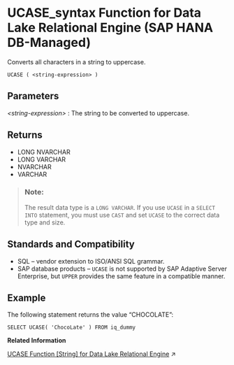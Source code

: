 <!-- loio3c1a297f45ba489283c80d39e97a4218 -->

# UCASE\_syntax Function for Data Lake Relational Engine \(SAP HANA DB-Managed\)

Converts all characters in a string to uppercase.



```
UCASE ( <string-expression> )
```



<a name="loio3c1a297f45ba489283c80d39e97a4218__section_gdf_13v_vrb"/>

## Parameters

 *<string-expression\>*
 :   The string to be converted to uppercase.

 

<a name="loio3c1a297f45ba489283c80d39e97a4218__section_olx_13v_vrb"/>

## Returns

-   LONG NVARCHAR
-   LONG VARCHAR
-   NVARCHAR
-   VARCHAR

> ### Note:  
> The result data type is a `LONG VARCHAR`. If you use `UCASE` in a `SELECT INTO` statement, you must use `CAST` and set `UCASE` to the correct data type and size.



<a name="loio3c1a297f45ba489283c80d39e97a4218__section_rz4_b3v_vrb"/>

## Standards and Compatibility

-   SQL – vendor extension to ISO/ANSI SQL grammar.
-   SAP database products – `UCASE` is not supported by SAP Adaptive Server Enterprise, but `UPPER` provides the same feature in a compatible manner.



<a name="loio3c1a297f45ba489283c80d39e97a4218__section_snx_b3v_vrb"/>

## Example

The following statement returns the value “CHOCOLATE”:

```
SELECT UCASE( 'ChocoLate' ) FROM iq_dummy
```

**Related Information**  


[UCASE Function [String] for Data Lake Relational Engine](https://help.sap.com/viewer/19b3964099384f178ad08f2d348232a9/2023_1_QRC/en-US/a58c382984f2101586a7d1f6dcf499c3.html "Converts all characters in a string to uppercase.") :arrow_upper_right:

